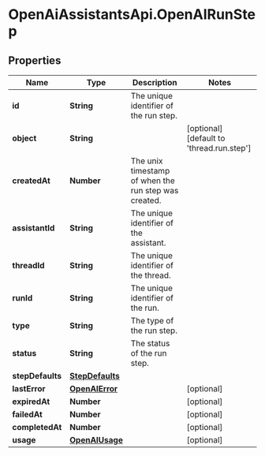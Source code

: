 # OpenAiAssistantsApi.OpenAIRunStep

## Properties

Name | Type | Description | Notes
------------ | ------------- | ------------- | -------------
**id** | **String** | The unique identifier of the run step. | 
**object** | **String** |  | [optional] [default to &#39;thread.run.step&#39;]
**createdAt** | **Number** | The unix timestamp of when the run step was created. | 
**assistantId** | **String** | The unique identifier of the assistant. | 
**threadId** | **String** | The unique identifier of the thread. | 
**runId** | **String** | The unique identifier of the run. | 
**type** | **String** | The type of the run step. | 
**status** | **String** | The status of the run step. | 
**stepDefaults** | [**StepDefaults**](StepDefaults.md) |  | 
**lastError** | [**OpenAIError**](OpenAIError.md) |  | [optional] 
**expiredAt** | **Number** |  | [optional] 
**failedAt** | **Number** |  | [optional] 
**completedAt** | **Number** |  | [optional] 
**usage** | [**OpenAIUsage**](OpenAIUsage.md) |  | [optional] 


